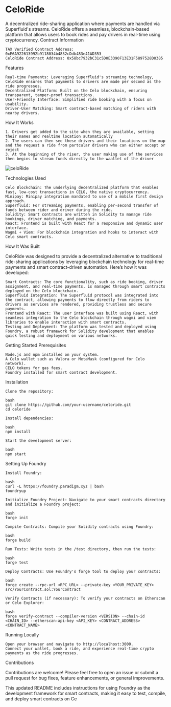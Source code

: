 # CeloRide

A decentralized ride-sharing application where payments are handled via Superfluid's streams. CeloRide offers a seamless, blockchain-based platform that allows users to book rides and pay drivers in real-time using cryptocurrency.
Contract Information

    TAX Verified Contract Address: 0xE6A922613992b9118034b4832cDdb483e41AD353
    CeloRide Contract Address: 0x58bc7932bC31c5D0E3390F13E31F5897528D0385

Features

    Real-time Payments: Leveraging Superfluid's streaming technology, CeloRide ensures that payments to drivers are made per second as the ride progresses.
    Decentralized Platform: Built on the Celo blockchain, ensuring transparent, tamper-proof transactions.
    User-Friendly Interface: Simplified ride booking with a focus on usability.
    Driver-User Matching: Smart contract-based matching of riders with nearby drivers.

How It Works

    1. Drivers get added to the site when they are available, setting their names and realtime location automatically
    2. The users can then see these drivers and their locations on the map and the request a ride from partcular drivers who can either accept or reject
    3. At the beginning of the riser, the user making use of the services then begins to stream funds directly to the waallet of the driver
    
![celoRide](https://github.com/user-attachments/assets/9a349272-0090-4d52-b7d8-1d2d8ddfe297)

    
Technologies Used

    Celo Blockchain: The underlying decentralized platform that enables fast, low-cost transactions in CELO, the native cryptocurrency.
    Minipay: Minipay integration mandated to use of a mobile first design approach.
    Superfluid: For streaming payments, enabling per-second transfer of funds between rider and driver during the ride.
    Solidity: Smart contracts are written in Solidity to manage ride bookings, driver matching, and payments.
    React: Frontend is built with React for a responsive and dynamic user interface.
    Wagmi + Viem: For blockchain integration and hooks to interact with Celo smart contracts.
 

How It Was Built

CeloRide was designed to provide a decentralized alternative to traditional ride-sharing applications by leveraging blockchain technology for real-time payments and smart contract-driven automation. Here’s how it was developed:

    Smart Contracts: The core functionality, such as ride booking, driver assignment, and real-time payments, is managed through smart contracts deployed on the Celo blockchain.
    Superfluid Integration: The Superfluid protocol was integrated into the contract, allowing payments to flow directly from riders to drivers as services are rendered, providing trustless and secure payments.
    Frontend with React: The user interface was built using React, with seamless integration to the Celo blockchain through wagmi and viem libraries to enable interaction with smart contracts.
    Testing and Deployment: The platform was tested and deployed using Foundry, a robust framework for Solidity development that enables quick testing and deployment on various networks.

Getting Started
Prerequisites

    Node.js and npm installed on your system.
    A Celo wallet such as Valora or MetaMask (configured for Celo network).
    CELO tokens for gas fees.
    Foundry installed for smart contract development.

Installation

    Clone the repository:

    bash
    git clone https://github.com/your-username/celoride.git
    cd celoride

    Install dependencies:

    bash
    npm install

    Start the development server:

    bash
    npm start

Setting Up Foundry

    Install Foundry:

    bash
    curl -L https://foundry.paradigm.xyz | bash
    foundryup

    Initialize Foundry Project: Navigate to your smart contracts directory and initialize a Foundry project:

    bash
    forge init

    Compile Contracts: Compile your Solidity contracts using Foundry:

    bash
    forge build

    Run Tests: Write tests in the /test directory, then run the tests:

    bash
    forge test

    Deploy Contracts: Use Foundry's forge tool to deploy your contracts:

    bash
    forge create --rpc-url <RPC_URL> --private-key <YOUR_PRIVATE_KEY> src/YourContract.sol:YourContract

    Verify Contracts (if necessary): To verify your contracts on Etherscan or Celo Explorer:

    bash
    forge verify-contract --compiler-version <VERSION> --chain-id <CHAIN_ID> --etherscan-api-key <API_KEY> <CONTRACT_ADDRESS> <CONTRACT_NAME>

Running Locally

    Open your browser and navigate to http://localhost:3000.
    Connect your wallet, book a ride, and experience real-time crypto payments as the ride progresses.

Contributions

Contributions are welcome! Please feel free to open an issue or submit a pull request for bug fixes, feature enhancements, or general improvements.

This updated README includes instructions for using Foundry as the development framework for smart contracts, making it easy to test, compile, and deploy smart contracts on Ce


